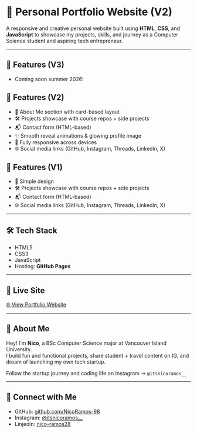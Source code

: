 # 💼 Personal Portfolio Website (V2)

A responsive and creative personal website built using **HTML**, **CSS**, and **JavaScript** to showcase my projects, skills, and journey as a Computer Science student and aspiring tech entrepreneur.

---
## 📌 Features (V3)

- Coming soon summer 2026!  

## 📌 Features (V2)

- 📖 About Me section with card-based layout  
- 🛠️ Projects showcase with course repos + side projects  
- 📬 Contact form (HTML-based)  
- ✨ Smooth reveal animations & glowing profile image  
- 📱 Fully responsive across devices  
- 🌐 Social media links (GitHub, Instagram, Threads, Linkedin, X)

## 📌 Features (V1)

- 📖 Simple design
- 🛠️ Projects showcase with course repos + side projects  
- 📬 Contact form (HTML-based)  
- 🌐 Social media links (GitHub, Instagram, Threads, Linkedin, X)
---

## 🛠️ Tech Stack

- HTML5  
- CSS3  
- JavaScript  
- Hosting: **GitHub Pages**  

---

## 🔗 Live Site

[🌐 View Portfolio Website](https://github.com/itsnicoramos/portfolio-webpage/)

---

## 🙋 About Me

Hey! I'm **Nico**, a BSc Computer Science major at Vancouver Island University.  
I build fun and functional projects, share student + travel content on IG, and dream of launching my own tech startup.  

Follow the startup journey and coding life on Instagram → `@itsnicoramos__`

---

## 🤝 Connect with Me

- GitHub: [github.com/NicoRamos-98](https://github.com/itsnicoramos)  
- Instagram: [@itsnicoramos__](https://instagram.com/itsnicoramos__)  
- Linjedin: [nico-ramos28](https://linkedin.com/nico-ramos28)